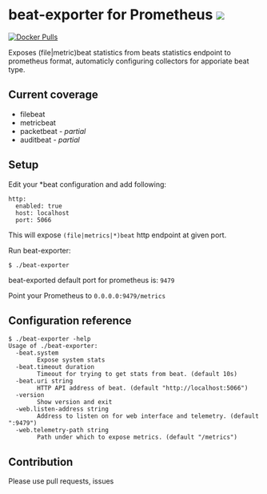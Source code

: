 # beat-exporter for Prometheus ![](https://github.com/trustpilot/beat-exporter/workflows/test-and-build/badge.svg)

[![Docker Pulls](https://img.shields.io/docker/pulls/trustpilot/beat-exporter.svg?maxAge=604800)](https://hub.docker.com/r/trustpilot/beat-exporter/)


Exposes (file|metric)beat statistics from beats statistics endpoint to prometheus format, automaticly configuring collectors for apporiate beat type.

Current coverage
-

 * filebeat
 * metricbeat
 * packetbeat - _partial_
 * auditbeat - _partial_

Setup
-

Edit your *beat configuration and add following:

```
http:
  enabled: true
  host: localhost
  port: 5066
```

This will expose `(file|metrics|*)beat` http endpoint at given port.

Run beat-exporter:
```
$ ./beat-exporter
```

beat-exported default port for prometheus is: `9479`

Point your Prometheus to `0.0.0.0:9479/metrics`

Configuration reference
-
```
$ ./beat-exporter -help
Usage of ./beat-exporter:
  -beat.system
        Expose system stats
  -beat.timeout duration
        Timeout for trying to get stats from beat. (default 10s)
  -beat.uri string
        HTTP API address of beat. (default "http://localhost:5066")
  -version
        Show version and exit
  -web.listen-address string
        Address to listen on for web interface and telemetry. (default ":9479")
  -web.telemetry-path string
        Path under which to expose metrics. (default "/metrics")
```

Contribution
-
Please use pull requests, issues
